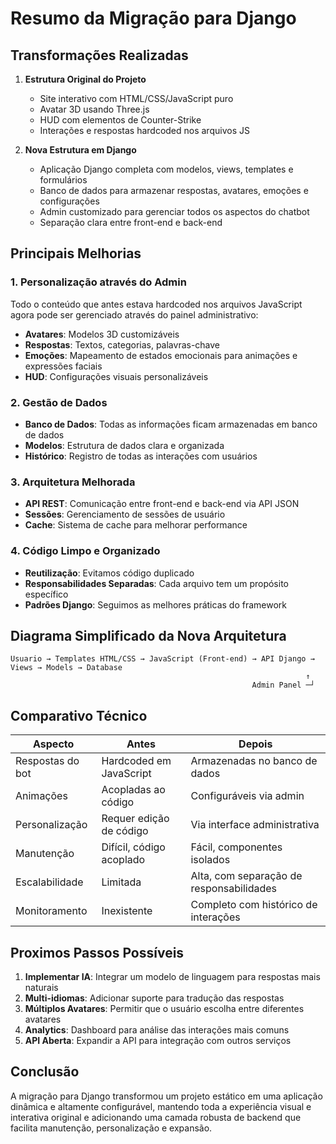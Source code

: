 # Resumo da Migração para Django

## Transformações Realizadas

1. **Estrutura Original do Projeto**
   - Site interativo com HTML/CSS/JavaScript puro
   - Avatar 3D usando Three.js
   - HUD com elementos de Counter-Strike
   - Interações e respostas hardcoded nos arquivos JS

2. **Nova Estrutura em Django**
   - Aplicação Django completa com modelos, views, templates e formulários
   - Banco de dados para armazenar respostas, avatares, emoções e configurações
   - Admin customizado para gerenciar todos os aspectos do chatbot
   - Separação clara entre front-end e back-end

## Principais Melhorias

### 1. Personalização através do Admin

Todo o conteúdo que antes estava hardcoded nos arquivos JavaScript agora pode ser gerenciado através do painel administrativo:

- **Avatares**: Modelos 3D customizáveis
- **Respostas**: Textos, categorias, palavras-chave
- **Emoções**: Mapeamento de estados emocionais para animações e expressões faciais
- **HUD**: Configurações visuais personalizáveis

### 2. Gestão de Dados

- **Banco de Dados**: Todas as informações ficam armazenadas em banco de dados
- **Modelos**: Estrutura de dados clara e organizada
- **Histórico**: Registro de todas as interações com usuários

### 3. Arquitetura Melhorada

- **API REST**: Comunicação entre front-end e back-end via API JSON
- **Sessões**: Gerenciamento de sessões de usuário
- **Cache**: Sistema de cache para melhorar performance

### 4. Código Limpo e Organizado

- **Reutilização**: Evitamos código duplicado
- **Responsabilidades Separadas**: Cada arquivo tem um propósito específico
- **Padrões Django**: Seguimos as melhores práticas do framework

## Diagrama Simplificado da Nova Arquitetura

```
Usuario → Templates HTML/CSS → JavaScript (Front-end) → API Django → Views → Models → Database
                                                                  ↑
                                                      Admin Panel ─┘
```

## Comparativo Técnico

| Aspecto | Antes | Depois |
|---------|-------|--------|
| Respostas do bot | Hardcoded em JavaScript | Armazenadas no banco de dados |
| Animações | Acopladas ao código | Configuráveis via admin |
| Personalização | Requer edição de código | Via interface administrativa |
| Manutenção | Difícil, código acoplado | Fácil, componentes isolados |
| Escalabilidade | Limitada | Alta, com separação de responsabilidades |
| Monitoramento | Inexistente | Completo com histórico de interações |

## Proximos Passos Possíveis

1. **Implementar IA**: Integrar um modelo de linguagem para respostas mais naturais
2. **Multi-idiomas**: Adicionar suporte para tradução das respostas
3. **Múltiplos Avatares**: Permitir que o usuário escolha entre diferentes avatares
4. **Analytics**: Dashboard para análise das interações mais comuns
5. **API Aberta**: Expandir a API para integração com outros serviços

## Conclusão

A migração para Django transformou um projeto estático em uma aplicação dinâmica e altamente configurável, mantendo toda a experiência visual e interativa original e adicionando uma camada robusta de backend que facilita manutenção, personalização e expansão.
